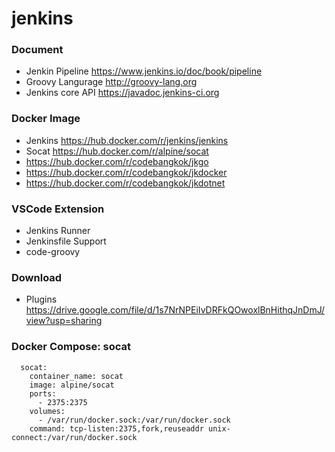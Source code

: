# jenkins

### Document
- Jenkin Pipeline https://www.jenkins.io/doc/book/pipeline
- Groovy Langurage http://groovy-lang.org
- Jenkins core API https://javadoc.jenkins-ci.org

### Docker Image
- Jenkins https://hub.docker.com/r/jenkins/jenkins
- Socat https://hub.docker.com/r/alpine/socat
- https://hub.docker.com/r/codebangkok/jkgo
- https://hub.docker.com/r/codebangkok/jkdocker
- https://hub.docker.com/r/codebangkok/jkdotnet

### VSCode Extension
- Jenkins Runner
- Jenkinsfile Support
- code-groovy

### Download
- Plugins https://drive.google.com/file/d/1s7NrNPEiIvDRFkQOwoxlBnHithqJnDmJ/view?usp=sharing

### Docker Compose: socat

```
  socat: 
    container_name: socat 
    image: alpine/socat 
    ports: 
      - 2375:2375 
    volumes:
      - /var/run/docker.sock:/var/run/docker.sock
    command: tcp-listen:2375,fork,reuseaddr unix-connect:/var/run/docker.sock
```
